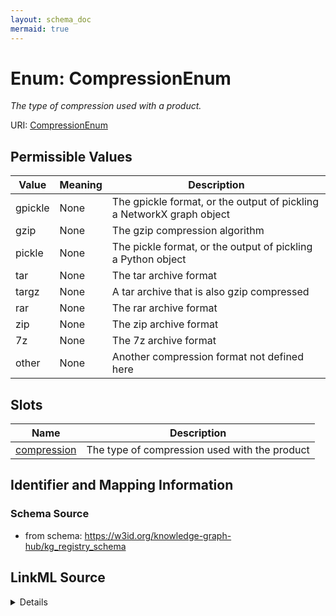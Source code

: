 ```yaml
---
layout: schema_doc
mermaid: true
---
```


# Enum: CompressionEnum




_The type of compression used with a product._



URI: [CompressionEnum](CompressionEnum.html)

## Permissible Values

| Value | Meaning | Description |
| --- | --- | --- |
| gpickle | None | The gpickle format, or the output of pickling a NetworkX graph object |
| gzip | None | The gzip compression algorithm |
| pickle | None | The pickle format, or the output of pickling a Python object |
| tar | None | The tar archive format |
| targz | None | A tar archive that is also gzip compressed |
| rar | None | The rar archive format |
| zip | None | The zip archive format |
| 7z | None | The 7z archive format |
| other | None | Another compression format not defined here |




## Slots

| Name | Description |
| ---  | --- |
| [compression](compression.html) | The type of compression used with the product |






## Identifier and Mapping Information







### Schema Source


* from schema: https://w3id.org/knowledge-graph-hub/kg_registry_schema






## LinkML Source

<details>
```yaml
name: CompressionEnum
description: The type of compression used with a product.
from_schema: https://w3id.org/knowledge-graph-hub/kg_registry_schema
rank: 1000
permissible_values:
  gpickle:
    text: gpickle
    description: The gpickle format, or the output of pickling a NetworkX graph object.
      This file ends in .gpickle.
  gzip:
    text: gzip
    description: The gzip compression algorithm. This file ends in .gz.
  pickle:
    text: pickle
    description: The pickle format, or the output of pickling a Python object. This
      file ends in .pkl or .pickle.
  tar:
    text: tar
    description: The tar archive format. This file ends in .tar.
  targz:
    text: targz
    description: A tar archive that is also gzip compressed. This file ends in .tar.gz.
  rar:
    text: rar
    description: The rar archive format. This file ends in .rar.
  zip:
    text: zip
    description: The zip archive format. This file ends in .zip.
  7z:
    text: 7z
    description: The 7z archive format. This file ends in .7z.
  other:
    text: other
    description: Another compression format not defined here.

```
</details>
